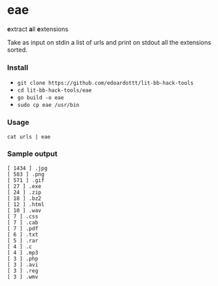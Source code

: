 # eae

**e**xtract **a**ll **e**xtensions

Take as input on stdin a list of urls and print on stdout all the extensions sorted. 

### Install

- `git clone https://github.com/edoardottt/lit-bb-hack-tools`
- `cd lit-bb-hack-tools/eae`
- `go build -o eae`
- `sudo cp eae /usr/bin`

### Usage

`cat urls | eae`

### Sample output

```
[ 1434 ] .jpg
[ 583 ] .png
[ 571 ] .gif
[ 27 ] .exe
[ 24 ] .zip
[ 18 ] .bz2
[ 12 ] .html
[ 10 ] .wav
[ 7 ] .css
[ 7 ] .cab
[ 7 ] .pdf
[ 6 ] .txt
[ 5 ] .rar
[ 4 ] .c
[ 4 ] .mp3
[ 3 ] .php
[ 3 ] .avi
[ 3 ] .reg
[ 3 ] .wmv
```
